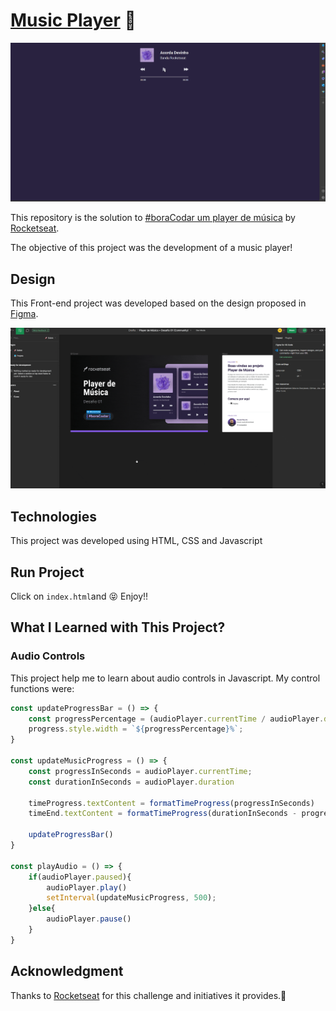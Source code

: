 # [Music Player](https://matheus1714.github.io/01-music-player/) 🚀

![](.github/banner.gif)

This repository is the solution to [#boraCodar um player de música](https://www.rocketseat.com.br/boracodar#) by [Rocketseat](https://www.rocketseat.com.br/). 

The objective of this project was the development of a music player!

## Design

This Front-end project was developed based on the design proposed in [Figma](https://www.figma.com/file/toCNbYGd4RjuIxvU8MXtk1/Player-de-M%C3%BAsica-%E2%80%A2-Desafio-01-(Community)?type=design&node-id=1%3A62&mode=dev).

![](.github/animation.gif)

## Technologies

This project was developed using HTML, CSS and Javascript

## Run Project

Click on `index.html`and 😝 Enjoy!!

## What I Learned with This Project?

### Audio Controls

This project help me to learn about audio controls in Javascript. My control functions were:

```js
const updateProgressBar = () => {
    const progressPercentage = (audioPlayer.currentTime / audioPlayer.duration) * 100
    progress.style.width = `${progressPercentage}%`;
}

const updateMusicProgress = () => {
    const progressInSeconds = audioPlayer.currentTime;
    const durationInSeconds = audioPlayer.duration

    timeProgress.textContent = formatTimeProgress(progressInSeconds)
    timeEnd.textContent = formatTimeProgress(durationInSeconds - progressInSeconds)

    updateProgressBar()
}

const playAudio = () => {
    if(audioPlayer.paused){
        audioPlayer.play()
        setInterval(updateMusicProgress, 500);
    }else{
        audioPlayer.pause()
    }   
}
```

## Acknowledgment

Thanks to [Rocketseat](https://www.rocketseat.com.br/) for this challenge and initiatives it provides.🚀
